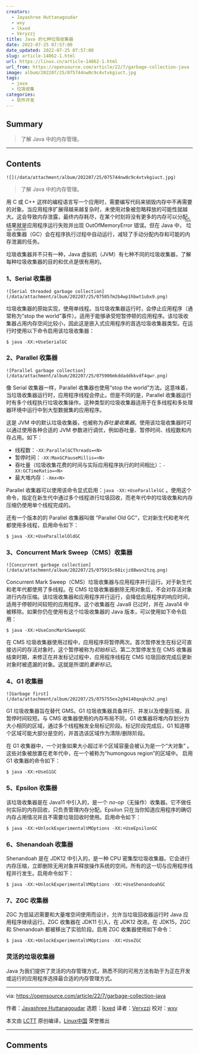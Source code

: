 ```yaml
---
creators:
  - Jayashree Huttanagoudar
  - wxy
  - lkxed
  - Veryzzj
title: Java 的七种垃圾收集器
date: 2022-07-25 07:57:00
date_updated: 2022-07-25 07:57:00
slug: article-14862-1.html
url: https://linux.cn/article-14862-1.html
url_from: https://opensource.com/article/22/7/garbage-collection-java
image: album/202207/25/075744nw0c9c4vtvkgiuct.jpg
tags:
  - java
  - 垃圾收集
categories:
  - 软件开发
---
```


## Summary

> 了解 Java 中的内存管理。

***

<!-- more -->

## Contents

`![](/data/attachment/album/202207/25/075744nw0c9c4vtvkgiuct.jpg)`

> 
> 了解 Java 中的内存管理。
> 
> 
> 

用 C 或 C++ 这样的编程语言写一个应用时，需要编写代码来销毁内存中不再需要的对象。当应用程序扩展得越来越复杂时，未使用对象被忽略释放的可能性就越大。这会导致内存泄露，最终内存耗尽，在某个时刻将没有更多的内存可以分配。结果就是应用程序运行失败并出现 OutOfMemoryError 错误。但在 Java 中，<ruby> 垃圾收集器 <rt>  Garbage Collection </rt></ruby>（GC）会在程序执行过程中自动运行，减轻了手动分配内存和可能的内存泄漏的任务。

垃圾收集器并不只有一种，Java 虚拟机（JVM）有七种不同的垃圾收集器，了解每种垃圾收集器的目的和优点是很有用的。

### 1、Serial 收集器

`![Serial threaded garbage collection](/data/attachment/album/202207/25/075857m2b4wp1hbwt1ubx9.png)`

垃圾收集器的原始实现，使用单线程。当垃圾收集器运行时，会停止应用程序（通常称为“stop the world”事件）。适用于能够承受短暂停顿的应用程序。该垃圾收集器占用内存空间比较小，因此这是嵌入式应用程序的首选垃圾收集器类型。在运行时使用以下命令启用该垃圾收集器：

```shell
$ java -XX:+UseSerialGC
```

### 2、Parallel 收集器

`![Parallel garbage collection](/data/attachment/album/202207/25/075906mkddaddkkvdf4qwr.png)`

像 Serial 收集器一样，Parallel 收集器也使用“stop the world”方法。这意味着，当垃圾收集器运行时，应用程序线程会停止。但是不同的是，Parallel 收集器运行时有多个线程执行垃圾收集操作。这种类型的垃圾收集器适用于在多线程和多处理器环境中运行中到大型数据集的应用程序。

这是 JVM 中的默认垃圾收集器，也被称为*吞吐量收集器*。使用该垃圾收集器时可以通过使用各种合适的 JVM 参数进行调优，例如吞吐量、暂停时间、线程数和内存占用。如下：

* 线程数：`-XX:ParallelGCThreads=<N>`
* 暂停时间：`-XX:MaxGCPauseMillis=<N>`
* 吞吐量（垃圾收集花费的时间与实际应用程序执行的时间相比）：`-XX:GCTimeRatio=<N>`
* 最大堆内存：`-Xmx<N>`

Parallel 收集器可以使用该命令显式启用：`java -XX:+UseParallelGC` 。使用这个命令，指定在新生代中通过多个线程进行垃圾回收，而老年代中的垃圾收集和内存压缩仍使用单个线程完成的。

还有一个版本的的 Parallel 收集器叫做 “Parallel Old GC”，它对新生代和老年代都使用多线程，启用命令如下：

```shell
$ java -XX:+UseParallelOldGC
```

### 3、Concurrent Mark Sweep（CMS）收集器

`![Concurrent garbage collection](/data/attachment/album/202207/25/075915c68icjz88wsn2tzq.png)`

Concurrent Mark Sweep（CMS）垃圾收集器与应用程序并行运行。对于新生代和老年代都使用了多线程。在 CMS 垃圾收集器删除无用对象后，不会对存活对象进行内存压缩。该垃圾收集器和应用程序并行运行，会降低应用程序的响应时间，适用于停顿时间较短的应用程序。这个收集器在 Java8 已过时，并在 Java14 中被移除。如果你仍在使用有这个垃圾收集器的 Java 版本，可以使用如下命令启用：

```shell
$ java -XX:+UseConcMarkSweepGC
```

在 CMS 垃圾收集器使用过程中，应用程序将暂停两次。首次暂停发生在标记可直接访问的存活对象时，这个暂停被称为*初始标记*。第二次暂停发生在 CMS 收集器结束时期，来修正在并发标记过程中，应用程序线程在 CMS 垃圾回收完成后更新对象时被遗漏的对象。这就是所谓的*重新标记*。

### 4、G1 收集器

`![Garbage first](/data/attachment/album/202207/25/075755ex2g94148qxqkch2.png)`

G1 垃圾收集器旨在替代 GMS。G1 垃圾收集器具备并行、并发以及增量压缩，且暂停时间较短。与 CMS 收集器使用的内存布局不同，G1 收集器将堆内存划分为大小相同的区域，通过多个线程触发全局标记阶段。标记阶段完成后，G1 知道哪个区域可能大部分是空的，并首选该区域作为清除/删除阶段。

在 G1 收集器中，一个对象如果大小超过半个区域容量会被认为是一个“大对象” 。这些对象被放置在老年代中，在一个被称为“humongous region”的区域中。 启用 G1 收集器的命令如下：

```shell
$ java -XX:+UseG1GC
```

### 5、Epsilon 收集器

该垃圾收集器是在 Java11 中引入的，是一个 *no-op*（无操作）收集器。它不做任何实际的内存回收，只负责管理内存分配。Epsilon 只在当你知道应用程序的确切内存占用情况并且不需要垃圾回收时使用。启用命令如下：

```shell
$ java -XX:+UnlockExperimentalVMOptions -XX:+UseEpsilonGC
```

### 6、Shenandoah 收集器

Shenandoah 是在 JDK12 中引入的，是一种 CPU 密集型垃圾收集器。它会进行内存压缩，立即删除无用对象并释放操作系统的空间。所有的这一切与应用程序线程并行发生。启用命令如下：

```shell
$ java -XX:+UnlockExperimentalVMOptions -XX:+UseShenandoahGC
```

### 7、ZGC 收集器

ZGC 为低延迟需要和大量堆空间使用而设计，允许当垃圾回收器运行时 Java 应用程序继续运行。ZGC 收集器在 JDK11 引入，在 JDK12 改进。在 JDK15，ZGC 和 Shenandoah 都被移出了实验阶段。启用 ZGC 收集器使用如下命令：

```shell
$ java -XX:+UnlockExperimentalVMOptions -XX:+UseZGC
```

### 灵活的垃圾收集器

Java 为我们提供了灵活的内存管理方式，熟悉不同的可用方法有助于为正在开发或运行的应用程序选择最合适的内存管理方式。

---

via: <https://opensource.com/article/22/7/garbage-collection-java>

作者：[Jayashree Huttanagoudar](https://opensource.com/users/jayashree-huttanagoudar) 选题：[lkxed](https://github.com/lkxed) 译者：[Veryzzj](https://github.com/Veryzzj) 校对：[wxy](https://github.com/wxy)

本文由 [LCTT](https://github.com/LCTT/TranslateProject) 原创编译，[Linux中国](https://linux.cn/) 荣誉推出

***

## Comments
